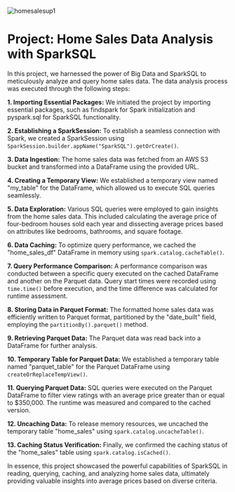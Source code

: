 ![homesalesup1](https://github.com/ArminaCA/Home_Sales/assets/131399112/3be39eff-adb9-4680-89fc-e1aaef964dd1)

# Project: Home Sales Data Analysis with SparkSQL

In this project, we harnessed the power of Big Data and SparkSQL to meticulously analyze and query home sales data. The data analysis process was executed through the following steps:

**1. Importing Essential Packages:** We initiated the project by importing essential packages, such as findspark for Spark initialization and pyspark.sql for SparkSQL functionality.

**2. Establishing a SparkSession:** To establish a seamless connection with Spark, we created a SparkSession using `SparkSession.builder.appName("SparkSQL").getOrCreate()`.

**3. Data Ingestion:** The home sales data was fetched from an AWS S3 bucket and transformed into a DataFrame using the provided URL.

**4. Creating a Temporary View:** We established a temporary view named "my_table" for the DataFrame, which allowed us to execute SQL queries seamlessly.

**5. Data Exploration:** Various SQL queries were employed to gain insights from the home sales data. This included calculating the average price of four-bedroom houses sold each year and dissecting average prices based on attributes like bedrooms, bathrooms, and square footage.

**6. Data Caching:** To optimize query performance, we cached the "home_sales_df" DataFrame in memory using `spark.catalog.cacheTable()`.

**7. Query Performance Comparison:** A performance comparison was conducted between a specific query executed on the cached DataFrame and another on the Parquet data. Query start times were recorded using `time.time()` before execution, and the time difference was calculated for runtime assessment.

**8. Storing Data in Parquet Format:** The formatted home sales data was efficiently written to Parquet format, partitioned by the "date_built" field, employing the `partitionBy().parquet()` method.

**9. Retrieving Parquet Data:** The Parquet data was read back into a DataFrame for further analysis.

**10. Temporary Table for Parquet Data:** We established a temporary table named "parquet_table" for the Parquet DataFrame using `createOrReplaceTempView()`.

**11. Querying Parquet Data:** SQL queries were executed on the Parquet DataFrame to filter view ratings with an average price greater than or equal to $350,000. The runtime was measured and compared to the cached version.

**12. Uncaching Data:** To release memory resources, we uncached the temporary table "home_sales" using `spark.catalog.uncacheTable()`.

**13. Caching Status Verification:** Finally, we confirmed the caching status of the "home_sales" table using `spark.catalog.isCached()`.

In essence, this project showcased the powerful capabilities of SparkSQL in reading, querying, caching, and analyzing home sales data, ultimately providing valuable insights into average prices based on diverse criteria.
